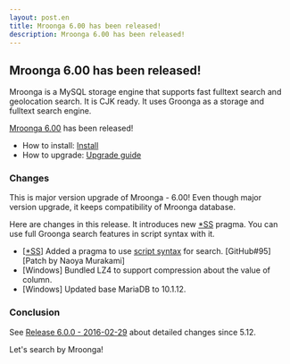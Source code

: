 ```yaml
---
layout: post.en
title: Mroonga 6.00 has been released!
description: Mroonga 6.00 has been released!
---
```


## Mroonga 6.00 has been released!

Mroonga is a MySQL storage engine that supports fast fulltext search
and geolocation search. It is CJK ready. It uses Groonga as a storage
and fulltext search engine.

[Mroonga 6.00](/docs/news.html#release-6-00) has been released!

  * How to install: [Install](/docs/install.html)
  * How to upgrade: [Upgrade guide](/docs/upgrade.html)

### Changes

This is major version upgrade of Mroonga - 6.00!
Even though major version upgrade, it keeps compatibility of Mroonga database.

Here are changes in this release. It introduces new [*SS](/docs/reference/full_text_search/boolean_mode.html#ss) pragma. You can use full Groonga search features in script syntax with it.

  * [[*SS](/docs/reference/full_text_search/boolean_mode.html#ss)] Added a pragma to use [script syntax](http://groonga.org/ja/docs/reference/grn_expr/script_syntax.html) for search. [GitHub#95][Patch by Naoya Murakami]
  * [Windows] Bundled LZ4 to support compression about the value of column.
  * [Windows] Updated base MariaDB to 10.1.12.

### Conclusion

See [Release 6.0.0 - 2016-02-29](/docs/news.html#release-6-00) about detailed changes since 5.12.

Let's search by Mroonga!
